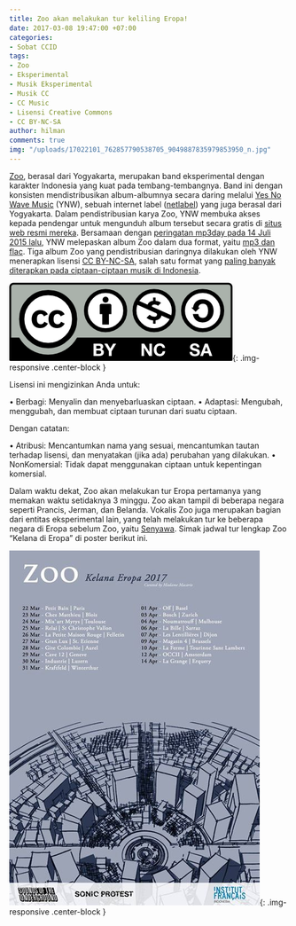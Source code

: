 ```yaml
---
title: Zoo akan melakukan tur keliling Eropa!
date: 2017-03-08 19:47:00 +07:00
categories:
- Sobat CCID
tags:
- Zoo
- Eksperimental
- Musik Eksperimental
- Musik CC
- CC Music
- Lisensi Creative Commons
- CC BY-NC-SA
author: hilman
comments: true
img: "/uploads/17022101_762857790538705_9049887835979853950_n.jpg"
---
```


[Zoo](https://www.facebook.com/zooindonesia/), berasal dari Yogyakarta, merupakan band eksperimental dengan karakter Indonesia yang kuat pada tembang-tembangnya. Band ini dengan konsisten mendistribusikan album-albumnya secara daring melalui [Yes No Wave Music](https://id.wikipedia.org/wiki/Yes_No_Wave_Music) (YNW), sebuah internet label ([netlabel](https://id.wikipedia.org/wiki/Netlabel)) yang juga berasal dari Yogyakarta. Dalam pendistribusian karya Zoo, YNW membuka akses kepada pendengar untuk mengunduh album tersebut secara gratis di [situs web resmi mereka](http://yesnowave.com/artist/zoo/). Bersamaan dengan [peringatan mp3day pada 14 Juli 2015 lalu](http://yesnowave.com/mp3-day-merayakan-20-tahun-lahirnya-mp3/), YNW melepaskan album Zoo dalam dua format, yaitu [mp3 dan flac](http://yesnowave.com/yesno081/). Tiga album Zoo yang pendistribusian daringnya dilakukan oleh YNW menerapkan lisensi [CC BY-NC-SA](https://creativecommons.org/licenses/by-nc-sa/4.0/), salah satu format yang [paling banyak diterapkan pada ciptaan-ciptaan musik di Indonesia](http://bit.do/CC12K).

![by-nc-sa-38d6f9.png](/uploads/by-nc-sa-38d6f9.png){: .img-responsive .center-block }

Lisensi ini mengizinkan Anda untuk:

•  Berbagi: Menyalin dan menyebarluaskan ciptaan. 
•  Adaptasi: Mengubah, menggubah, dan membuat ciptaan turunan dari suatu ciptaan. 

Dengan catatan: 

• Atribusi: Mencantumkan nama yang sesuai, mencantumkan tautan terhadap lisensi, dan menyatakan (jika ada) perubahan yang dilakukan.
•  NonKomersial: Tidak dapat menggunakan ciptaan untuk kepentingan komersial.

Dalam waktu dekat, Zoo akan melakukan tur Eropa pertamanya yang memakan waktu setidaknya 3 minggu. Zoo akan tampil di beberapa negara seperti Prancis, Jerman, dan Belanda. Vokalis Zoo juga merupakan bagian dari entitas eksperimental lain, yang telah melakukan tur ke beberapa negara di Eropa sebelum Zoo, yaitu [Senyawa](http://creativecommons.or.id/2016/05/koleksi-petites-planetes-senyawa-e2-80-a2-calling-the-new-gods-live-in-java-dengan-by-nc-sa-3-0/). Simak jadwal tur lengkap Zoo “Kelana di Eropa” di poster berikut ini.

![17022101_762857790538705_9049887835979853950_n.jpg](/uploads/17022101_762857790538705_9049887835979853950_n.jpg){: .img-responsive .center-block }
